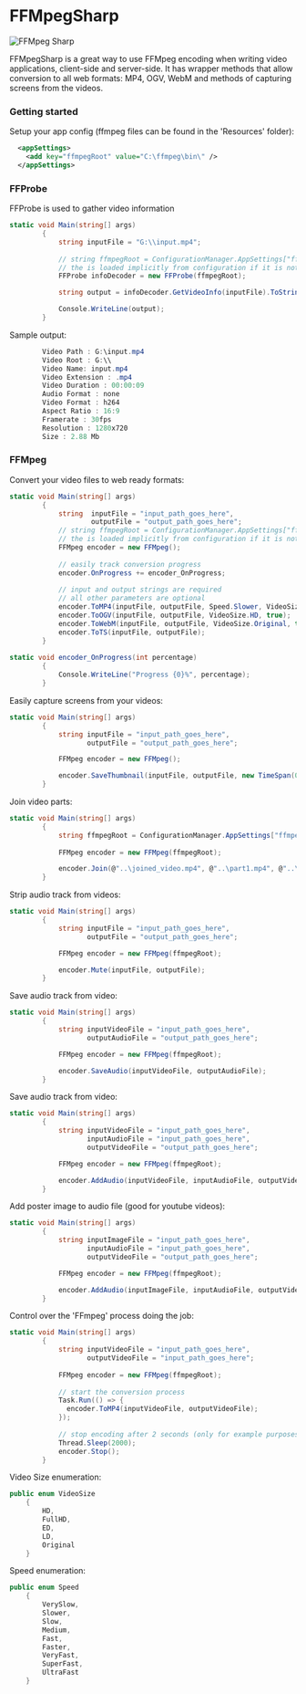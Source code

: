 # FFMpegSharp
![FFMpeg Sharp](https://media.licdn.com/mpr/mpr/jc/AAEAAQAAAAAAAAL-AAAAJDEyYTdkMjAyLTc2M2ItNDM2YS1iOTc5LTAwZTU1YWM0NjdiNQ.jpg)

FFMpegSharp is a great way to use FFMpeg encoding when writing video applications, client-side and server-side. It has wrapper methods that allow conversion to all web formats: MP4, OGV, WebM and methods of capturing screens from the videos. 

### Getting started

Setup your app config (ffmpeg files can be found in the 'Resources' folder):

```xml
  <appSettings>
    <add key="ffmpegRoot" value="C:\ffmpeg\bin\" />
  </appSettings>
```

### FFProbe

FFProbe is used to gather video information
```csharp
static void Main(string[] args)
        {
            string inputFile = "G:\\input.mp4";
            
            // string ffmpegRoot = ConfigurationManager.AppSettings["ffmpegRoot"]
            // the is loaded implicitly from configuration if it is not passed as an argument to the constructor
            FFProbe infoDecoder = new FFProbe(ffmpegRoot);

            string output = infoDecoder.GetVideoInfo(inputFile).ToString();

            Console.WriteLine(output);
        }
```

Sample output:
```csharp
        Video Path : G:\input.mp4
        Video Root : G:\\
        Video Name: input.mp4
        Video Extension : .mp4
        Video Duration : 00:00:09
        Audio Format : none
        Video Format : h264
        Aspect Ratio : 16:9
        Framerate : 30fps
        Resolution : 1280x720
        Size : 2.88 Mb
```

### FFMpeg
Convert your video files to web ready formats:

```csharp
static void Main(string[] args)
        {
            string  inputFile = "input_path_goes_here",
                    outputFile = "output_path_goes_here";
            // string ffmpegRoot = ConfigurationManager.AppSettings["ffmpegRoot"]
            // the is loaded implicitly from configuration if it is not passed as an argument to the constructor
            FFMpeg encoder = new FFMpeg();
            
            // easily track conversion progress
            encoder.OnProgress += encoder_OnProgress;
            
            // input and output strings are required
            // all other parameters are optional
            encoder.ToMP4(inputFile, outputFile, Speed.Slower, VideoSize.FullHD, true);
            encoder.ToOGV(inputFile, outputFile, VideoSize.HD, true);
            encoder.ToWebM(inputFile, outputFile, VideoSize.Original, true);
            encoder.ToTS(inputFile, outputFile);
        }
        
static void encoder_OnProgress(int percentage)
        {
            Console.WriteLine("Progress {0}%", percentage);
        }
```

Easily capture screens from your videos:
```csharp
static void Main(string[] args)
        {
            string inputFile = "input_path_goes_here",
                   outputFile = "output_path_goes_here";

            FFMpeg encoder = new FFMpeg();

            encoder.SaveThumbnail(inputFile, outputFile, new TimeSpan(0, 0, 15));
        }
```

Join video parts:
```csharp
static void Main(string[] args)
        {
            string ffmpegRoot = ConfigurationManager.AppSettings["ffmpegRoot"];
            
            FFMpeg encoder = new FFMpeg(ffmpegRoot);

            encoder.Join(@"..\joined_video.mp4", @"..\part1.mp4", @"..\part2.mp4", @"..\part3.mp4");
        }
```

Strip audio track from videos:
```csharp
static void Main(string[] args)
        {
            string inputFile = "input_path_goes_here",
                   outputFile = "output_path_goes_here";

            FFMpeg encoder = new FFMpeg(ffmpegRoot);

            encoder.Mute(inputFile, outputFile);
        }
```

Save audio track from video:
```csharp
static void Main(string[] args)
        {
            string inputVideoFile = "input_path_goes_here",
                   outputAudioFile = "output_path_goes_here";

            FFMpeg encoder = new FFMpeg(ffmpegRoot);

            encoder.SaveAudio(inputVideoFile, outputAudioFile);
        }
```

Save audio track from video:
```csharp
static void Main(string[] args)
        {
            string inputVideoFile = "input_path_goes_here",
                   inputAudioFile = "input_path_goes_here",
                   outputVideoFile = "output_path_goes_here";

            FFMpeg encoder = new FFMpeg(ffmpegRoot);

            encoder.AddAudio(inputVideoFile, inputAudioFile, outputVideoFile);
        }
```

Add poster image to audio file (good for youtube videos):
```csharp
static void Main(string[] args)
        {
            string inputImageFile = "input_path_goes_here",
                   inputAudioFile = "input_path_goes_here",
                   outputVideoFile = "output_path_goes_here";

            FFMpeg encoder = new FFMpeg(ffmpegRoot);

            encoder.AddAudio(inputImageFile, inputAudioFile, outputVideoFile);
        }
```

Control over the 'FFmpeg' process doing the job:
```csharp
static void Main(string[] args)
        {
            string inputVideoFile = "input_path_goes_here",
                   outputVideoFile = "input_path_goes_here";
                   
            FFMpeg encoder = new FFMpeg(ffmpegRoot);
            
            // start the conversion process
            Task.Run(() => {
              encoder.ToMP4(inputVideoFile, outputVideoFile);
            });
            
            // stop encoding after 2 seconds (only for example purposes)
            Thread.Sleep(2000);
            encoder.Stop();
        }
```

Video Size enumeration:

```csharp
public enum VideoSize
    {
        HD,
        FullHD,
        ED,
        LD,
        Original
    }
```

Speed enumeration:

```csharp
public enum Speed
    {
        VerySlow,
        Slower,
        Slow,
        Medium,
        Fast,
        Faster,
        VeryFast,
        SuperFast,
        UltraFast
    }
```
